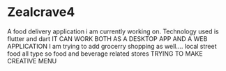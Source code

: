 # Zealcrave4
A food delivery application i am currently working on.
Technology used is flutter and dart
IT CAN WORK BOTH AS A DESKTOP APP AND A WEB APPLICATION
I am trying to add grocerry shopping as well....
local street food
all type so food and beverage related stores
TRYING TO MAKE CREATIVE MENU
